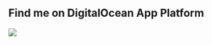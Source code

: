 ## Find me on DigitalOcean App Platform

![](https://media.giphy.com/media/26ufjVBo37XIoiFzO/giphy.gif)